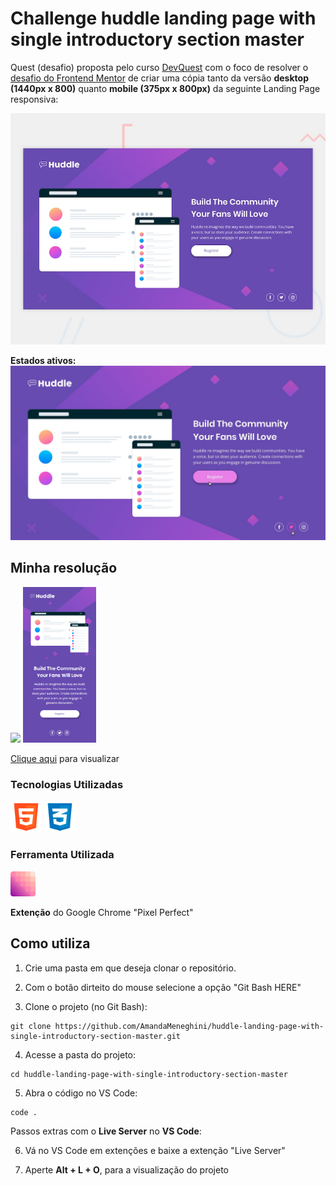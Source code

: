 # Challenge huddle landing page with single introductory section master

Quest (desafio) proposta pelo curso [DevQuest](https://devemdobro.com) com o foco de resolver o [desafio do Frontend Mentor](https://www.frontendmentor.io/solutions/landing-page-using-display-flex-m6yHxPouoe) de criar uma cópia tanto da versão **desktop (1440px x 800)** quanto **mobile (375px x 800px)** da seguinte Landing Page responsiva:

<img src="./src/design/desktop-preview.jpg" alt="desktop version landing page" >
 
**Estados ativos:**
<img src="./src/design/active-states.jpg" alt="mobile version landing page">

## Minha resolução
<div>
    <img src="./src/design/myResolution/myResolutionDestop.gif" style="width: 450px;">
    <img src="./src/design/myResolution/mobile-version-quest.png" style="width: 117px">
</div>

[Clique aqui](https://amandameneghini.github.io/huddle-landing-page-with-single-introductory-section-master/) para visualizar

### Tecnologias Utilizadas

<div>
    <img src="./src/design/icons/logo-html-5-1536.png" style="width: 50px">
    <img src="./src/design/icons/logo-css-3-2048.png" style="width: 50px">
</div>

### Ferramenta Utilizada

<img src="./src/design/icons/PerfectPixel.png" style="width: 40px">
<br>

**Extenção** do Google Chrome "Pixel Perfect" 

## Como utiliza

1. Crie uma pasta em que deseja clonar o repositório.

2. Com o botão dirteito do mouse selecione a opção "Git Bash HERE"

3. Clone o projeto (no Git Bash):

```
git clone https://github.com/AmandaMeneghini/huddle-landing-page-with-single-introductory-section-master.git
```

4. Acesse a pasta do projeto:

```
cd huddle-landing-page-with-single-introductory-section-master
```

5. Abra o código no VS Code:

```
code .
```

Passos extras com o **Live Server** no **VS Code**:

6. Vá no VS Code em extenções e baixe a extenção "Live Server"

7. Aperte **Alt + L + O**, para a visualização do projeto